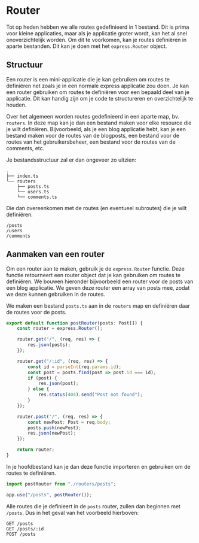 # Router

Tot op heden hebben we alle routes gedefinieerd in 1 bestand. Dit is prima voor kleine applicaties, maar als je applicatie groter wordt, kan het al snel onoverzichtelijk worden. Om dit te voorkomen, kan je routes definiëren in aparte bestanden. Dit kan je doen met het `express.Router` object.

## Structuur

Een router is een mini-applicatie die je kan gebruiken om routes te definiëren net zoals je in een normale express applicatie zou doen. Je kan een router gebruiken om routes te definiëren voor een bepaald deel van je applicatie. Dit kan handig zijn om je code te structureren en overzichtelijk te houden.

Over het algemeen worden routes gedefinieerd in een aparte map, bv. `routers`. In deze map kan je dan een bestand maken voor elke resource die je wilt definiëren. Bijvoorbeeld, als je een blog applicatie hebt, kan je een bestand maken voor de routes van de blogposts, een bestand voor de routes van het gebruikersbeheer, een bestand voor de routes van de comments, etc.

Je bestandsstructuur zal er dan ongeveer zo uitzien:

```
.
├── index.ts
└── routers
    ├── posts.ts
    └── users.ts
    └── comments.ts
```

Die dan overeenkomen met de routes (en eventueel subroutes) die je wilt definiëren.

```
/posts
/users
/comments
```

## Aanmaken van een router

Om een router aan te maken, gebruik je de `express.Router` functie. Deze functie retourneert een router object dat je kan gebruiken om routes te definiëren. We bouwen hieronder bijvoorbeeld een router voor de posts van een blog applicatie. We geven deze router een array van posts mee, zodat we deze kunnen gebruiken in de routes.

We maken een bestand `posts.ts` aan in de `routers` map en definiëren daar de routes voor de posts.

```typescript
export default function postRouter(posts: Post[]) {
    const router = express.Router();

    router.get("/", (req, res) => {
        res.json(posts);
    });

    router.get("/:id", (req, res) => {
        const id = parseInt(req.params.id);
        const post = posts.find(post => post.id === id);
        if (post) {
            res.json(post);
        } else {
            res.status(404).send("Post not found");
        }
    });

    router.post("/", (req, res) => {
        const newPost: Post = req.body;
        posts.push(newPost);
        res.json(newPost);
    });

    return router;
}
```

In je hoofdbestand kan je dan deze functie importeren en gebruiken om de routes te definiëren.

```typescript
import postRouter from "./routers/posts";
```

```typescript
app.use("/posts", postRouter());
```

Alle routes die je definieert in de `posts` router, zullen dan beginnen met `/posts`. Dus in het geval van het voorbeeld hierboven:

```
GET /posts
GET /posts/:id
POST /posts
```